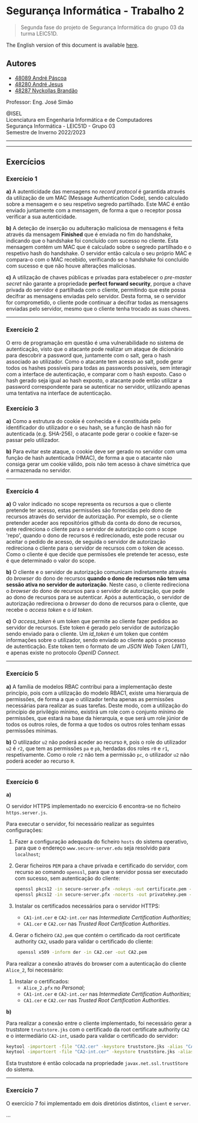 # Segurança Informática - Trabalho 2

> Segunda fase do projeto de Segurança Informática do grupo 03 da turma LEIC51D.

The English version of this document is available [here](README.md).

## Autores

- [48089 André Páscoa](https://github.com/devandrepascoa)
- [48280 André Jesus](https://github.com/andre-j3sus)
- [48287 Nyckollas Brandão](https://github.com/Nyckoka)

Professor: Eng. José Simão

@ISEL<br>
Licenciatura em Engenharia Informática e de Computadores<br>
Segurança Informática - LEIC51D - Grupo 03<br>
Semestre de Inverno 2022/2023

---

---

## Exercícios

### Exercício 1

**a)** A autenticidade das mensagens no _record protocol_ é garantida através da utilização de um MAC (Message
Authentication Code), sendo calculado sobre a mensagem e o seu respetivo segredo partilhado. Este MAC é então enviado
juntamente com a mensagem, de forma a que o receptor possa verificar a sua autenticidade.

**b)** A deteção de inserção ou adulteração maliciosa de mensagens é feita através da mensagem **Finished** que é
enviada no fim do handshake, indicando que o handshake foi concluído com sucesso no cliente. Esta mensagem contém
um MAC que é calculado sobre o segredo partilhado e o respetivo hash do handshake. O servidor então calcula o seu
próprio MAC e compara-o com o MAC recebido, verificando se o handshake foi concluído com sucesso e que não houve
alterações maliciosas.

**c)** A utilização de chaves públicas e privadas para estabelecer o _pre-master secret_ não garante a propriedade
**perfect forward security**, porque a chave privada do servidor é partilhada com o cliente, permitindo que este
possa decifrar as mensagens enviadas pelo servidor. Desta forma, se o servidor for comprometido, o cliente pode
continuar a decifrar todas as mensagens enviadas pelo servidor, mesmo que o cliente tenha trocado as suas chaves.

---

### Exercício 2

O erro de programação em questão é uma vulnerabilidade no sistema de autenticação, visto que o atacante pode realizar
um ataque de dicionário para descobrir a password que, juntamente com o salt, gera o hash associado ao utilizador.
Como o atacante tem acesso ao salt, pode gerar todos os hashes possíveis para todas as passwords possíveis, sem
interagir com a interface de autenticação, e comparar com o hash exposto. Caso o hash gerado seja igual ao hash
exposto, o atacante pode então utilizar a password correspondente para se autenticar no servidor, utilizando apenas uma
tentativa na interface de autenticação.

### Exercício 3

**a)** Como a estrutura do cookie é conhecida e é constituida pelo identificador do utilizador e o seu hash,
se a função de hash não for autenticada (e.g. SHA-256), o atacante pode gerar o cookie e fazer-se passar pelo
utilizador.

**b)** Para evitar este ataque, o cookie deve ser gerado no servidor com uma função de hash autenticada (HMAC),
de forma a que o atacante não consiga gerar um cookie válido, pois não tem acesso à chave simétrica que é armazenada
no servidor.

---

### Exercício 4

**a)**
O valor indicado no scope representa os recursos a que o cliente pretende ter acesso, estas permissões são fornecidas
pelo dono de recursos através do servidor de autorização. Por exemplo, se o cliente pretender aceder aos repositórios
github da conta
do dono de recursos, este redireciona o cliente para o servidor de autorização com o scope 'repo', quando o dono de
recursos é redirecionado, este pode recusar ou aceitar o pedido de acesso, de seguida o servidor de autorização
redireciona o cliente para o servidor de recursos com o token de acesso.
Como o cliente é que decide que permissões ele pretende ter acesso, este é que determinado o valor do scope.

**b)** O cliente e o servidor de autorização comunicam indiretamente através do _browser_ do dono de recursos **quando
o dono de recursos não tem uma sessão ativa no servidor de autorização**.
Neste caso, o cliente redireciona o _browser_ do dono de recursos para o servidor de autorização,
que pede ao dono de recursos para se autenticar.
Após a autenticação, o servidor de autorização redireciona o _browser_ do dono de recursos para o cliente, que recebe
o _access token_ e o _id token_.

**c)** O _access_token_ é um token que permite ao cliente fazer pedidos ao servidor de recursos. Este token é gerado
pelo servidor de autorização sendo enviado para o cliente.
Um _id_token_ é um token que contém informações sobre o utilizador, sendo enviado ao cliente após o processo de
autenticação. Este token tem o formato de um _JSON Web Token_ (JWT), e apenas existe no protocolo _OpenID Connect_.

---

### Exercício 5

**a)** A família de modelos RBAC contribui para a implementação deste princípio, pois com a utilização do modelo RBAC1,
existe uma hierarquia de permissões, de forma a que o utilizador tenha apenas as permissões necessárias para realizar
as suas tarefas. Deste modo, com a utilização do princípio de privilégio mínimo, existirá um role com o conjunto mínimo
de permissões, que estará na base da hierarquia, e que será um role júnior de todos os outros roles, de forma a que
todos os outros roles tenham essas permissões mínimas.

**b)** O utilizador `u2` não poderá aceder ao recurso `R`, pois o role do utilizador `u2` é `r2`, que tem as
permissões `pa` e `pb`, herdadas dos roles `r0` e `r1`, respetivamente. Como o role `r2` não tem a permissão `pc`, o
utilizador `u2` não poderá aceder ao recurso `R`.

---

### Exercício 6

**a)**

O servidor HTTPS implementado no exercício 6 encontra-se no ficheiro `https.server.js`.

Para executar o servidor, foi necessário realizar as seguintes configurações:

1. Fazer a configuração adequada do ficheiro `hosts` do sistema operativo, para que o endereço `www.secure-server.edu`
   seja resolvido para `localhost`;
2. Gerar ficheiros `PEM` para a chave privada e certificado do servidor, com recurso ao comando `openssl`, para
   que o servidor possa ser executado com sucesso, sem autenticação do cliente:

   ```bash
   openssl pkcs12 -in secure-server.pfx -nokeys -out certificate.pem -password pass: # Gerar certificado
   openssl pkcs12 -in secure-server.pfx -nocerts -out privatekey.pem --nodes -password pass: # Gerar chave privada não encriptada (--nodes)
   ```

3. Instalar os certificados necessários para o servidor HTTPS:
    * `CA1-int.cer` e `CA2-int.cer` nas _Intermediate Certification Authorities_;
    * `CA1.cer` e `CA2.cer` nas _Trusted Root Certification Authorities_.
4. Gerar o ficheiro `CA2.pem` que contém o certificado da root certificate authority `CA2`, usado para validar o
   certificado do cliente:

   ```bash
    openssl x509 -inform der -in CA2.cer -out CA2.pem
    ```

Para realizar a conexão através do browser com a autenticação do cliente `Alice_2`, foi necessário:

1. Instalar o certificados:
    * `Alice_2.pfx` no _Personal_;
    * `CA1-int.cer` e `CA2-int.cer` nas _Intermediate Certification Authorities_;
    * `CA1.cer` e `CA2.cer` nas _Trusted Root Certification Authorities_.

**b)**

Para realizar a conexão entre o cliente implementado, foi necessário gerar a truststore `truststore.jks` com o
certificado da root certificate authority `CA2` e o intermediário `CA2-int`, usado para validar o certificado do
servidor:

```bash
keytool -importcert -file "CA2.cer" -keystore truststore.jks -alias "CA2"
keytool -importcert -file "CA2-int.cer" -keystore truststore.jks -alias "CA2-int"
```

Esta truststore é então colocada na propriedade `javax.net.ssl.trustStore` do sistema.

---

### Exercício 7

O exercício 7 foi implementado em dois diretórios distintos, `client` e `server`.

...
